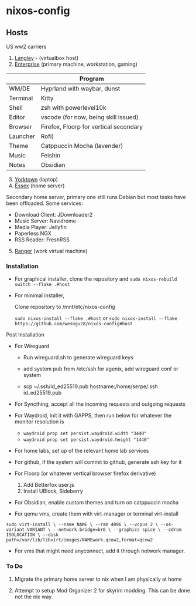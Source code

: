 # nixos-config

## Hosts

US ww2 carriers

1. [Langley](https://en.wikipedia.org/wiki/USS_Langley_(CV-1)) - (virtualbox host)
2. [Enterprise](https://en.wikipedia.org/wiki/USS_Enterprise_(CV-6)) (primary machine, workstation, gaming)

|                | Program    |
|----------------|------------|
| WM/DE          | Hyprland with waybar, dunst  |
| Terminal       | Kitty        |
| Shell          | zsh with powerlevel10k |
| Editor         | vscode (for now, being skill issued)     |
| Browser        | Firefox, Floorp for vertical secondary|
| Launcher       | Rofi)          |
| Theme          | Catppuccin Mocha (lavender) |
| Music          | Feishin      |
| Notes          | Obsidian      |

3. [Yorktown](https://en.wikipedia.org/wiki/USS_Yorktown_(CV-5)) (laptop)
4. [Essex](https://en.wikipedia.org/wiki/USS_Essex_(CV-9)) (home server)

Secondary home server, primary one still runs Debian but most tasks have been offloaded. Some services:

- Download Client: JDownloader2
- Music Server: Navidrome
- Media Player: Jellyfin
- Paperless NGX
- RSS Reader: FreshRSS

5. [Ranger](https://en.wikipedia.org/wiki/USS_Ranger_(CV-4)) (work virtual machine)

### Installation

- For graphical installer, clone the repository and `sudo nixos-rebuild switch --flake .#host`

- For minimal installer,

    Clone repository to /mnt/etc/nixos-config

    `sudo nixos-install --flake .#host` or `sudo nixos-install --flake  https://github.com/wesngu28/nixos-config#host`

Post Installation

- For Wireguard

    - Run wireguard.sh to generate wireguard keys

    - add system pub from /etc/ssh for agenix, add wireguard conf or system

    - scp ~/.ssh/id_ed25519.pub hostname:/home/serpe/.ssh
id_ed25519.pub

- For Syncthing, accept all the incoming requests and outgoing requests

- For Waydroid, init it with GAPPS, then run below for whatever the monitor resolution is
    - `waydroid prop set persist.waydroid.width "3440"`
    - `waydroid prop set persist.waydroid.height "1440"`

- For home labs, set up of the relevant home lab services

- For github, if the system will commit to github, generate ssh key for it

- For Floorp (or whatever vertical browser firefox derivative)
    1. Add Betterfox user.js
    2. Install UBlock, Sideberry

- For Obsidian, enable custom themes and turn on catppuccin mocha

- For qemu vms, create them with virt-manager or terminal  virt-install

`sudo virt-install \
  --name NAME \
  --ram 4096 \
  --vcpus 2 \
  --os-variant VARIANT \
  --network bridge=br0 \
  --graphics spice \
  --cdrom ISOLOCATION \
  --disk path=/var/lib/libvirt/images/NAMEwork.qcow2,format=qcow2
`

- For vms that might need anyconnect, add it through network manager.

### To Do

1. Migrate the primary home server to nix when I am physically at home

2. Attempt to setup Mod Organizer 2 for skyrim modding. This can be done not the nix way.